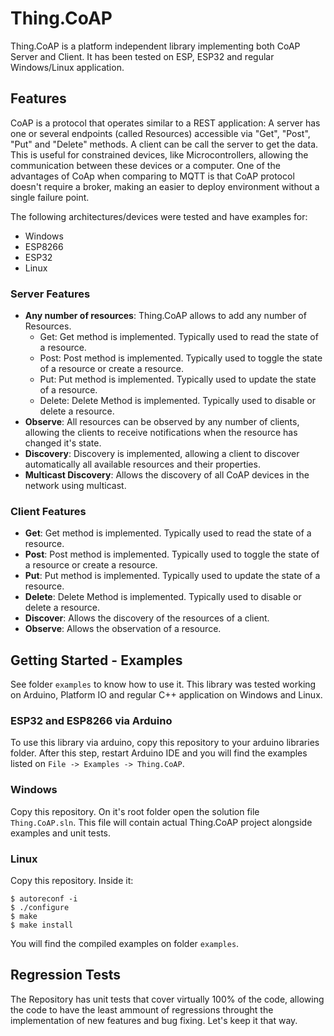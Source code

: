 # Thing.CoAP

Thing.CoAP is a platform independent library implementing both CoAP Server and Client. It has been tested on ESP, ESP32 and regular Windows/Linux application.

## Features
CoAP is a protocol that operates similar to a REST application: A server has one or several endpoints (called Resources) accessible via "Get", "Post", "Put" and "Delete" methods. A client can be call the server to get the data. This is useful for constrained devices, like Microcontrollers, allowing the communication between these devices or a computer. One of the advantages of CoAp when comparing to MQTT is that CoAP protocol doesn't require a broker, making an easier to deploy environment without a single failure point.

The following architectures/devices were tested and have examples for:
- Windows
- ESP8266
- ESP32
- Linux

### Server Features
- **Any number of resources**:  Thing.CoAP allows to add any number of Resources.
	- Get: Get method is implemented. Typically used to read the state of a resource.
	- Post: Post method is implemented. Typically used to toggle the state of a resource or create a resource.
	- Put: Put method is implemented. Typically used to update the state of a resource.
	- Delete: Delete Method is implemented. Typically used to disable or delete a resource.
- **Observe**: All resources can be observed by any number of clients, allowing the clients to receive notifications when the resource has changed it's state.
- **Discovery**: Discovery is implemented, allowing a client to discover automatically all available resources and their properties.
- **Multicast Discovery**: Allows the discovery of all CoAP devices in the network using multicast.

### Client Features
- **Get**: Get method is implemented. Typically used to read the state of a resource.
- **Post**: Post method is implemented. Typically used to toggle the state of a resource or create a resource.
- **Put**: Put method is implemented. Typically used to update the state of a resource.
- **Delete**: Delete Method is implemented. Typically used to disable or delete a resource.
- **Discover**: Allows the discovery of the resources of a client.
- **Observe**: Allows the observation of a resource.

## Getting Started - Examples
See folder ```examples``` to know how to use it. This library was tested working on Arduino, Platform IO and regular C++ application on Windows and Linux.

### ESP32 and ESP8266 via Arduino
To use this library via arduino, copy this repository to your arduino libraries folder. After this step, restart Arduino IDE and you will find the examples listed on ```File -> Examples -> Thing.CoAP```.

### Windows
Copy this repository. On it's root folder open the solution file ```Thing.CoAP.sln```. This file will contain actual Thing.CoAP project alongside examples and unit tests.

### Linux
Copy this repository. Inside it:
```
$ autoreconf -i
$ ./configure
$ make
$ make install
```
You will find the compiled examples on folder ```examples```.

## Regression Tests
The Repository has unit tests that cover virtually 100% of the code, allowing the code to have the least ammount of regressions throught the implementation of new features and bug fixing. Let's keep it that way.
